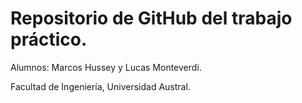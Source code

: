 # Repositorio de GitHub del trabajo práctico.

Alumnos: Marcos Hussey y Lucas Monteverdi.

Facultad de Ingeniería, Universidad Austral.
